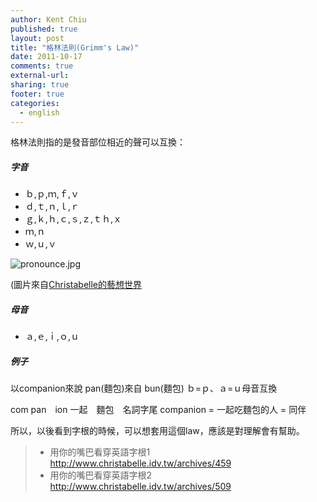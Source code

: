 ```yaml
---
author: Kent Chiu
published: true
layout: post
title: "格林法則(Grimm's Law)"
date: 2011-10-17
comments: true
external-url:
sharing: true
footer: true
categories:
  - english
---
```




格林法則指的是發音部位相近的聲可以互換：

##### 字音

-   ｂ,ｐ,ｍ,ｆ,ｖ
-   ｄ,ｔ,ｎ,ｌ,ｒ　
-   ｇ,ｋ,ｈ,ｃ,ｓ,ｚ,ｔｈ,ｘ
-   ｍ,ｎ
-   ｗ,ｕ,ｖ  


![pronounce.jpg][pronounce.jpg]



(圖片來自[Christabelle的藝想世界](http://www.christabelle.idv.tw/archives/459)
 
 


##### 母音

-   ａ,ｅ,ｉ,ｏ,ｕ　

##### 例子

以companion來說 pan(麵包)來自 bun(麵包) ｂ=ｐ、ａ=ｕ母音互換

com pan　ion 一起　麵包　名詞字尾 companion = 一起吃麵包的人 = 同伴

所以，以後看到字根的時候，可以想套用這個law，應該是對理解會有幫助。

>  - 用你的嘴巴看穿英語字根1 <http://www.christabelle.idv.tw/archives/459>
>  - 用你的嘴巴看穿英語字根2 <http://www.christabelle.idv.tw/archives/509>


[pronounce.jpg]: http://blog.kent-chiu.com/images/2011-10-17/pronounce.jpg
